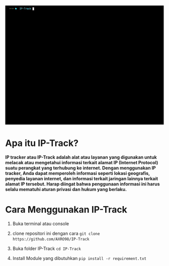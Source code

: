 ![IP-Track.py](GIF_IP-Track.gif)

# Apa itu IP-Track?
**IP tracker atau IP-Track adalah alat atau layanan yang digunakan untuk melacak atau mengetahui informasi terkait alamat IP (Internet Protocol) suatu perangkat yang terhubung ke internet. Dengan menggunakan IP tracker, Anda dapat memperoleh informasi seperti lokasi geografis, penyedia layanan internet, dan informasi terkait jaringan lainnya terkait alamat IP tersebut. Harap diingat bahwa penggunaan informasi ini harus selalu mematuhi aturan privasi dan hukum yang berlaku.**

# Cara Menggunakan IP-Track
1. Buka terminal atau console
2. clone repositori ini dengan cara ```git clone https://github.com/AXRO98/IP-Track```

3. Buka folder IP-Track ```cd IP-Track```
4. Install Module yang dibutuhkan ```pip install -r requirement.txt```